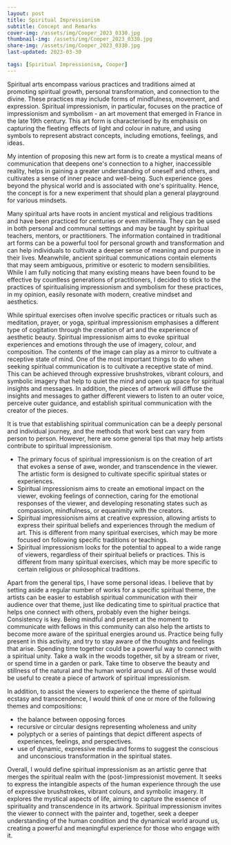 ```yaml
---
layout: post
title: Spiritual Impressionism
subtitle: Concept and Remarks
cover-img: /assets/img/Cooper_2023_0330.jpg
thumbnail-img: /assets/img/Cooper_2023_0330.jpg
share-img: /assets/img/Cooper_2023_0330.jpg
last-updated: 2023-03-30

tags: [Spiritual Impressionism, Cooper]
---
```


Spiritual arts encompass various practices and traditions aimed at promoting spiritual growth, personal transformation, and connection to the divine. These practices may include forms of mindfulness, movement, and expression. Spiritual impressionism, in particular, focuses on the practice of impressionism and symbolism - an art movement that emerged in France in the late 19th century. This art form is characterised by its emphasis on capturing the fleeting effects of light and colour in nature, and using symbols to represent abstract concepts, including emotions, feelings, and ideas.


My intention of proposing this new art form is to create a mystical means of communication that deepens one's connection to a higher, inaccessible reality, helps in gaining a greater understanding of oneself and others, and cultivates a sense of inner peace and well-being. Such experience goes beyond the physical world and is associated with one's spirituality. Hence, the concept is for a new experiment that should plan a general playground for various mindsets.

 
Many spiritual arts have roots in ancient mystical and religious traditions and have been practiced for centuries or even millennia. They can be used in both personal and communal settings and may be taught by spiritual teachers, mentors, or practitioners. The information contained in traditional art forms can be a powerful tool for personal growth and transformation and can help individuals to cultivate a deeper sense of meaning and purpose in their lives. Meanwhile, ancient spiritual communications contain elements that may seem ambiguous, primitive or esoteric to modern sensibilities. While I am fully noticing that many existing means have been found to be effective by countless generations of practitioners, I decided to stick to the practices of spiritualising impressionism and symbolism for these practices, in my opinion, easily resonate with modern, creative mindset and aesthetics.


While spiritual exercises often involve specific practices or rituals such as meditation, prayer, or yoga, spiritual impressionism emphasises a different type of cogitation through the creation of art and the experience of aesthetic beauty. Spiritual impressionism aims to evoke spiritual experiences and emotions through the use of imagery, colour, and composition. The contents of the image can play as a mirror to cultivate a receptive state of mind. One of the most important things to do when seeking spiritual communication is to cultivate a receptive state of mind. This can be achieved through expressive brushstrokes, vibrant colours, and symbolic imagery that help to quiet the mind and open up space for spiritual insights and messages. In addition, the pieces of artwork will diffuse the insights and messages to gather different viewers to listen to an outer voice, perceive outer guidance, and establish spiritual communication with the creator of the pieces.


It is true that establishing spiritual communication can be a deeply personal and individual journey, and the methods that work best can vary from person to person. However, here are some general tips that may help artists contribute to spiritual impressionism.


- The primary focus of spiritual impressionism is on the creation of art that evokes a sense of awe, wonder, and transcendence in the viewer. The artistic form is designed to cultivate specific spiritual states or experiences.
- Spiritual impressionism aims to create an emotional impact on the viewer, evoking feelings of connection, caring for the emotional responses of the viewer, and developing resonating states such as compassion, mindfulness, or equanimity with the creators.
- Spiritual impressionism aims at creative expression, allowing artists to express their spiritual beliefs and experiences through the medium of art. This is different from many spiritual exercises, which may be more focused on following specific traditions or teachings.
- Spiritual impressionism looks for the potential to appeal to a wide range of viewers, regardless of their spiritual beliefs or practices. This is different from many spiritual exercises, which may be more specific to certain religious or philosophical traditions.


Apart from the general tips, I have some personal ideas. I believe that by setting aside a regular number of works for a specific spiritual theme, the artists can be easier to establish spiritual communication with their audience over that theme, just like dedicating time to spiritual practice that helps one connect with others, probably even the higher beings. Consistency is key. Being mindful and present at the moment to communicate with fellows in this community can also help the artists to become more aware of the spiritual energies around us. Practice being fully present in this activity, and try to stay aware of the thoughts and feelings that arise. Spending time together could be a powerful way to connect with a spiritual unity. Take a walk in the woods together, sit by a stream or river, or spend time in a garden or park. Take time to observe the beauty and stillness of the natural and the human world around us. All of these would be useful to create a piece of artwork of spiritual impressionism.


In addition, to assist the viewers to experience the theme of spiritual ecstasy and transcendence, I would think of one or more of the following themes and compositions:

- the balance between opposing forces
- recursive or circular designs representing wholeness and unity
- polyptych or a series of paintings that depict different aspects of experiences, feelings, and perspectives.
- use of dynamic, expressive media and forms to suggest the conscious and unconscious transformation in the spiritual states.


Overall, I would define spiritual impressionism as an artistic genre that merges the spiritual realm with the (post-)impressionist movement. It seeks to express the intangible aspects of the human experience through the use of expressive brushstrokes, vibrant colours, and symbolic imagery. It explores the mystical aspects of life, aiming to capture the essence of spirituality and transcendence in its artwork. Spiritual impressionism invites the viewer to connect with the painter and, together, seek a deeper understanding of the human condition and the dynamical world around us, creating a powerful and meaningful experience for those who engage with it.

